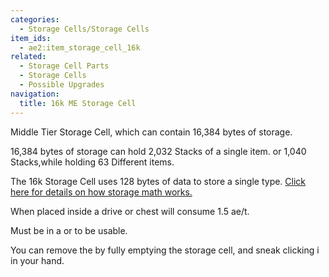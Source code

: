 ```yaml
---
categories:
  - Storage Cells/Storage Cells
item_ids:
  - ae2:item_storage_cell_16k
related:
  - Storage Cell Parts
  - Storage Cells
  - Possible Upgrades
navigation:
  title: 16k ME Storage Cell
---
```


Middle Tier Storage Cell, which can contain 16,384 bytes of storage.

16,384 bytes of storage can hold 2,032 Stacks of a single item. or 1,040
Stacks,while holding 63 Different items.

The 16k Storage Cell uses 128 bytes of data to store a single type. [Click
here for details on how storage math works.](../../storage-cells.md)

When placed inside a drive or chest will consume 1.5 ae/t.

Must be in a <ItemLink id="drive"/> or <ItemLink
id="chest"/> to be usable.

You can remove the <ItemLink
id="cell_component_16k"/> by fully emptying the
storage cell, and sneak clicking i in your hand.

<RecipeFor id="item_storage_cell_16k" />
